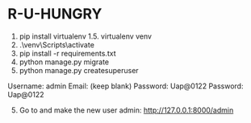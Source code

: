 # R-U-HUNGRY

1. pip install virtualenv
1.5. virtualenv venv
2. .\venv\Scripts\activate
3. pip install -r requirements.txt
4. python manage.py migrate
4. python manage.py createsuperuser

Username: admin
Email: (keep blank)
Password: Uap@0122
Password: Uap@0122

5. Go to and make the new user admin:
http://127.0.0.1:8000/admin